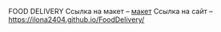 FOOD DELIVERY
Ссылка на макет – [макет](https://www.figma.com/file/MEi3aueV4I98SVZK6pWOxD/Untitled-(3)?node-id=0%3A1)
Ссылка на сайт – https://ilona2404.github.io/FoodDelivery/
